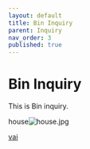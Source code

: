 ```yaml
---
layout: default
title: Bin Inquiry
parent: Inquiry
nav_order: 3
published: true
---
```


# Bin Inquiry

This is Bin inquiry.

house![house.jpg]({{site.baseurl}}/docs/inquiry/house.jpg)


[vai](http://www.vai.net)



